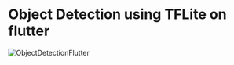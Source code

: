 # Object Detection using TFLite on flutter

![ObjectDetectionFlutter](https://user-images.githubusercontent.com/43093797/157823689-c80e4fb0-d697-4740-8c91-3422428685fd.gif)
